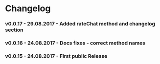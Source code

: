 # Changelog

### v0.0.17 - 29.08.2017 - Added rateChat method and changelog section
### v0.0.16 - 24.08.2017 - Docs fixes - correct method names
### v0.0.15 - 24.08.2017 - First public Release



